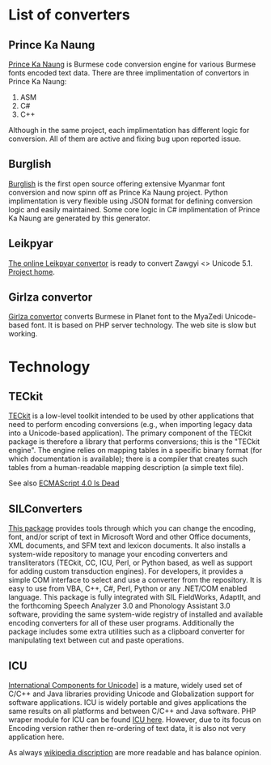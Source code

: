 # List of converters #

## Prince Ka Naung ##

[Prince Ka Naung](http://kanaung.googlecode.com) is Burmese code conversion engine for various Burmese fonts encoded text data. There are three implimentation of convertors in Prince Ka Naung:

  1. ASM
  1. C#
  1. C++

Although in the same project, each implimentation has different logic for conversion. All of them are active and fixing bug upon reported issue.

## Burglish ##

[Burglish](http://burglish.googlecode.com) is the first open source offering extensive Myanmar font conversion and now spinn off as Prince Ka Naung project. Python implimentation is very flexible using JSON format for defining conversion logic and easily maintained. Some core logic in C# implimentation of Prince Ka Naung are generated by this generator.

## Leikpyar ##

[The online Leikpyar convertor](http://mmbotconvert.vndv.com/) is ready to convert Zawgyi <> Unicode 5.1. [Project home](http://leikpyar.googlecode.com).

## Girlza convertor ##

[Girlza convertor](http://www.girlza.com/my.php) converts Burmese in Planet font to the MyaZedi Unicode-based font. It is based on PHP server technology. The web site is slow but working.


# Technology #

## TECkit ##

[TECkit](http://scripts.sil.org/cms/scripts/page.php?site_id=nrsi&cat_id=TECkit) is a low-level toolkit intended to be used by other applications that need to perform encoding conversions (e.g., when importing legacy data into a Unicode-based application). The primary component of the TECkit package is therefore a library that performs conversions; this is the "TECkit engine". The engine relies on mapping tables in a specific binary format (for which documentation is available); there is a compiler that creates such tables from a human-readable mapping description (a simple text file).

See also [ECMAScript 4.0 Is Dead](http://tech.slashdot.org/article.pl?no_d2=1&sid=08/08/16/1552227)

## SILConverters ##

[This package](http://scripts.sil.org/cms/scripts/page.php?site_id=nrsi&item_id=EncCnvtrs) provides tools through which you can change the encoding, font, and/or script of text in Microsoft Word and other Office documents, XML documents, and SFM text and lexicon documents. It also installs a system-wide repository to manage your encoding converters and transliterators (TECkit,  CC,  ICU, Perl, or Python based, as well as support for adding custom transduction engines). For developers, it provides a simple COM interface to select and use a converter from the repository. It is easy to use from VBA, C++, C#, Perl, Python or any .NET/COM enabled language.  This package is fully integrated with SIL FieldWorks, AdaptIt, and the forthcoming Speech Analyzer 3.0 and Phonology Assistant 3.0 software, providing the same system-wide registry of installed and available encoding converters for all of these user programs. Additionally the package includes some extra utilities such as a clipboard converter for manipulating text between cut and paste operations.

## ICU ##

[International Components for Unicode](http://www.icu-project.org/)] is a mature, widely used set of C/C++ and Java libraries providing Unicode and Globalization support for software applications. ICU is widely portable and gives applications the same results on all platforms and between C/C++ and Java software. PHP wraper module for ICU can be found [ICU here](http://au2.php.net/intl). However, due to its focus on Encoding version rather then re-ordering of text data, it is also not very application here.

As always [wikipedia discription](http://en.wikipedia.org/wiki/International_Components_for_Unicode) are more readable and has balance opinion.